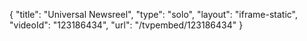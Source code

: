 {
    "title": "Universal Newsreel",
    "type": "solo",
    "layout": "iframe-static",
    "videoId": "123186434",
    "url": "\/tvpembed\/123186434"
}